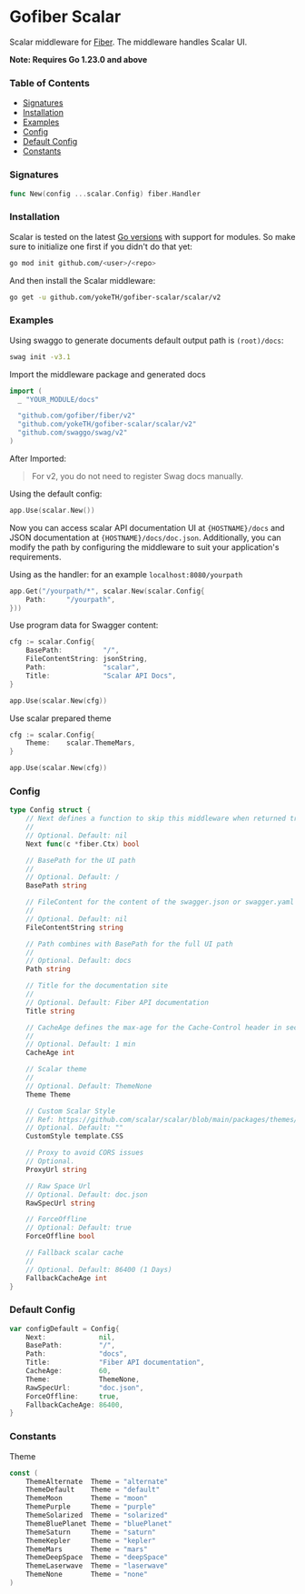 # Gofiber Scalar

Scalar middleware for [Fiber](https://github.com/gofiber/fiber). The middleware handles Scalar UI.

**Note: Requires Go 1.23.0 and above**

### Table of Contents
- [Signatures](#signatures)
- [Installation](#installation)
- [Examples](#examples)
- [Config](#config)
- [Default Config](#default-config)
- [Constants](#Constants)

### Signatures
```go
func New(config ...scalar.Config) fiber.Handler
```

### Installation
Scalar is tested on the latest [Go versions](https://golang.org/dl/) with support for modules. So make sure to initialize one first if you didn't do that yet:
```bash
go mod init github.com/<user>/<repo>
```
And then install the Scalar middleware:
```bash
go get -u github.com/yokeTH/gofiber-scalar/scalar/v2
```

### Examples
Using swaggo to generate documents default output path is `(root)/docs`:
```bash
swag init -v3.1
```

Import the middleware package and generated docs
```go
import (
  _ "YOUR_MODULE/docs"

  "github.com/gofiber/fiber/v2"
  "github.com/yokeTH/gofiber-scalar/scalar/v2"
  "github.com/swaggo/swag/v2"
)
```

After Imported:

> For v2, you do not need to register Swag docs manually.

Using the default config:
```go
app.Use(scalar.New())
```
Now you can access scalar API documentation UI at `{HOSTNAME}/docs` and JSON documentation at `{HOSTNAME}/docs/doc.json`. Additionally, you can modify the path by configuring the middleware to suit your application's requirements.

Using as the handler: for an example `localhost:8080/yourpath`

```go
app.Get("/yourpath/*", scalar.New(scalar.Config{
	Path:     "/yourpath",
}))
```

Use program data for Swagger content:
```go
cfg := scalar.Config{
    BasePath:          "/",
    FileContentString: jsonString,
    Path:              "scalar",
    Title:             "Scalar API Docs",
}

app.Use(scalar.New(cfg))
```

Use scalar prepared theme
```go
cfg := scalar.Config{
    Theme:    scalar.ThemeMars,
}

app.Use(scalar.New(cfg))
```

### Config
```go
type Config struct {
	// Next defines a function to skip this middleware when returned true.
	//
	// Optional. Default: nil
	Next func(c *fiber.Ctx) bool

	// BasePath for the UI path
	//
	// Optional. Default: /
	BasePath string

	// FileContent for the content of the swagger.json or swagger.yaml file.
	//
	// Optional. Default: nil
	FileContentString string

	// Path combines with BasePath for the full UI path
	//
	// Optional. Default: docs
	Path string

	// Title for the documentation site
	//
	// Optional. Default: Fiber API documentation
	Title string

	// CacheAge defines the max-age for the Cache-Control header in seconds.
	//
	// Optional. Default: 1 min
	CacheAge int

	// Scalar theme
	//
	// Optional. Default: ThemeNone
	Theme Theme

	// Custom Scalar Style
	// Ref: https://github.com/scalar/scalar/blob/main/packages/themes/src/variables.css
	// Optional. Default: ""
	CustomStyle template.CSS

	// Proxy to avoid CORS issues
	// Optional.
	ProxyUrl string

	// Raw Space Url
	// Optional. Default: doc.json
	RawSpecUrl string

	// ForceOffline
	// Optional: Default: true
	ForceOffline bool

	// Fallback scalar cache
	//
	// Optional. Default: 86400 (1 Days)
	FallbackCacheAge int
}
```

### Default Config
```go
var configDefault = Config{
	Next:             nil,
	BasePath:         "/",
	Path:             "docs",
	Title:            "Fiber API documentation",
	CacheAge:         60,
	Theme:            ThemeNone,
	RawSpecUrl:       "doc.json",
	ForceOffline:     true,
	FallbackCacheAge: 86400,
}
```

### Constants
Theme
```go
const (
	ThemeAlternate  Theme = "alternate"
	ThemeDefault    Theme = "default"
	ThemeMoon       Theme = "moon"
	ThemePurple     Theme = "purple"
	ThemeSolarized  Theme = "solarized"
	ThemeBluePlanet Theme = "bluePlanet"
	ThemeSaturn     Theme = "saturn"
	ThemeKepler     Theme = "kepler"
	ThemeMars       Theme = "mars"
	ThemeDeepSpace  Theme = "deepSpace"
	ThemeLaserwave  Theme = "laserwave"
	ThemeNone       Theme = "none"
)
```

